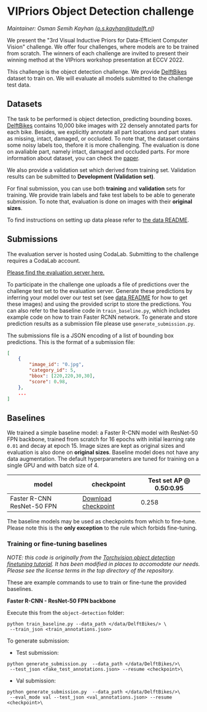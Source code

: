 # VIPriors Object Detection challenge

*Maintainer: Osman Semih Kayhan (o.s.kayhan@tudelft.nl)*

We present the "3rd Visual Inductive Priors for Data-Efficient Computer Vision" challenge. We offer four challenges, where models are to be trained from scratch. The winners of each challenge are invited to present their winning method at the VIPriors workshop presentation at ECCV 2022.

This challenge is the object detection challenge. We provide [DelftBikes](https://github.com/oskyhn/DelftBikes) dataset to train on. We will evaluate all models submitted to the challenge test data.

## Datasets

The task to be performed is object detection, predicting bounding boxes. [DelftBikes](https://github.com/oskyhn/DelftBikes) contains 10,000 bike images with 22 densely annotated parts for each bike. Besides, we explicitly annotate all part locations and part states as missing, intact, damaged, or occluded. To note that, the dataset contains some noisy labels too, thefore it is more challenging. The evaluation is done on avaliable part, namely intact, damaged and occluded parts. For more information about dataset, you can check the [paper](https://arxiv.org/abs/2106.02523).

We also provide a validation set which derived from training set. Validation results can be submitted to **Development (Validation set)**.

For final submission, you can use both **training** and **validation** sets for training. We provide train labels and fake test labels to be able to generate submission. To note that, evaluation is done on images with their **original sizes**.

To find instructions on setting up data please refer to [the data README](data/README.md).


## Submissions

The evaluation server is hosted using CodaLab. Submitting to the challenge requires a CodaLab account.

[Please find the evaluation server here.](https://competitions.codalab.org/competitions/33222)

To participate in the challenge one uploads a file of predictions over the challenge test set to the evaluation server. Generate these predictions by inferring your model over our test set (see [data README](data/README.md) for how to get these images) and using the provided script to store the predictions. You can also refer to the baseline code in `train_baseline.py`, which includes example code on how to train Faster RCNN network. To generate and store prediction results as a submission file please use `generate_submission.py`.

The submissions file is a JSON encoding of a list of bounding box predictions. This is the format of a submission file:

```json
[
    {
        "image_id": "0.jpg",
        "category_id": 5,
        "bbox": [220,220,30,30],
        "score": 0.98,
    },
    ...
]
```

## Baselines

We trained a simple baseline model: a Faster R-CNN model with ResNet-50 FPN backbone, trained from scratch for 16 epochs with initial learning rate `0.01` and decay at epoch 15.
Image sizes are kept as original sizes and evaluation is also done on **original sizes**. Baseline model does not have any data augmentation.  The default hyperparameters are tuned for training on a single GPU and with batch size of 4.

| **model**           | **checkpoint** | **Test set AP @ 0.50:0.95** |
| ------------------- | -------------- | ---------------- |
| Faster R-CNN ResNet-50 FPN | [Download checkpoint](https://competitions.codalab.org/my/datasets/download/2c4c6b4a-c50d-4c38-89d4-0da551d20a81)      | 0.258       |

The baseline models may be used as checkpoints from which to fine-tune. Please note this is the **only exception** to the rule which forbids fine-tuning.

### Training or fine-tuning baselines

*NOTE: this code is originally from the [Torchvision object detection finetuning tutorial](https://pytorch.org/tutorials/intermediate/torchvision_tutorial.html). It has been modified in places to accomodate our needs. Please see the license terms in the top directory of the repository.*

These are example commands to use to train or fine-tune the provided baselines.

**Faster R-CNN - ResNet-50 FPN backbone**

Execute this from the `object-detection` folder:

```
python train_baseline.py --data_path </data/DelftBikes/> \
 --train_json <train_annotations.json> 
```
To generate submission:

- Test submission:
```
python generate_submission.py  --data_path </data/DelftBikes/>\
 --test_json <fake_test_annotations.json> --resume <checkpoint>\

```
- Val submission:
```
python generate_submission.py  --data_path </data/DelftBikes/>\
 --eval_mode val --test_json <val_annotations.json> --resume <checkpoint>\

```
